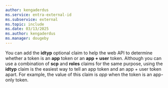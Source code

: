 ```yaml
---
author: kengaderdus
ms.service: entra-external-id
ms.subservice: external
ms.topic: include
ms.date: 03/13/2025
ms.author: kengaderdus
ms.manager: dougeby
---
```

You can add the **idtyp** optional claim to help the web API to determine whether a token is an **app** token or an **app + user** token. Although you can use a combination of **scp** and **roles** claims for the same purpose, using the **idtyp** claim is the easiest way to tell an app token and an app + user token apart. For example, the value of this claim is *app* when the token is an app-only token. 